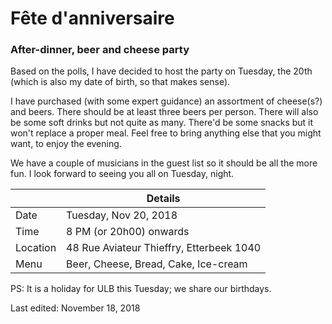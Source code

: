 # Fête d'anniversaire
### After-dinner, beer and cheese party

Based on the polls, I have decided to host the party on Tuesday, the 20th (which is also my date of birth, so that makes sense).

I have purchased (with some expert guidance) an assortment of cheese(s?) and beers.  There should be at least three beers per person. There will also be some soft drinks but not quite as many. There'd be some snacks but it won't replace a proper meal. Feel free to bring anything else that you might want, to enjoy the evening. 

We have a couple of musicians in the guest list so it should be all the more fun. I look forward to seeing you all on Tuesday, night.



|          | Details                                  |
| -------- | ---------------------------------------- |
| Date     | Tuesday, Nov 20, 2018                    |
| Time     | 8 PM (or 20h00) onwards                  |
| Location | 48 Rue Aviateur Thieffry, Etterbeek 1040 |
| Menu     | Beer, Cheese, Bread, Cake, Ice-cream     |



PS: It is a holiday for ULB this Tuesday; we share our birthdays.



Last edited: November 18, 2018